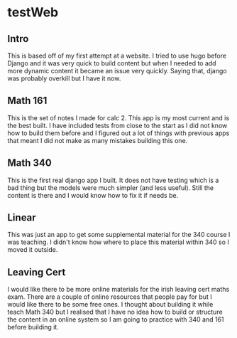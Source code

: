 # testWeb
## Intro
This is based off of my first attempt at a website. I tried to use hugo before Django and it was very quick to build content but when I needed to add more dynamic content it became an issue very quickly. Saying that, django was probably overkill but I have it now.

## Math 161 

This is the set of notes I made for calc 2. This app is my most current and is the best built. I have included tests from close to the start as I did not know how to build them before and I figured out a lot of things with previous apps that meant I did not make as many mistakes building this one.

## Math 340

This is the first real django app I built. It does not have testing which is a bad thing but the models were much simpler (and less useful). Still the content is there and I would know how to fix it if needs be.

## Linear 

This was just an app to get some supplemental material for the 340 course I was teaching. I didn't know how where to place this material within 340 so I moved it outside.

## Leaving Cert 

I would like there to be more online materials for the irish leaving cert maths exam. There are a couple of online resources that people pay for but I would like there to be some free ones. I thought about building it while teach Math 340 but I realised that I have no idea how to build or structure the content in an online system so I am going to practice with 340 and 161 before building it.